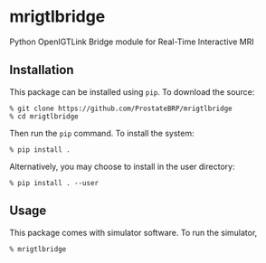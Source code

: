 mrigtlbridge
============
Python OpenIGTLink Bridge module for Real-Time Interactive MRI


Installation
------------

This package can be installed using `pip`. To download the source:

~~~~
% git clone https://github.com/ProstateBRP/mrigtlbridge
% cd mrigtlbridge
~~~~

Then run the `pip` command. To install the system:

~~~~
% pip install . 
~~~~

Alternatively, you may choose to install in the user directory:

~~~~
% pip install . --user
~~~~


Usage
-----

This package comes with simulator software. To run the simulator,

~~~~
% mrigtlbridge
~~~~




